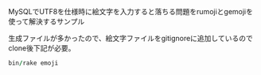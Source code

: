 MySQLでUTF8を仕様時に絵文字を入力すると落ちる問題をrumojiとgemojiを使って解決するサンプル


生成ファイルが多かったので、絵文字ファイルをgitignoreに追加しているのでclone後下記が必要。


```ruby
bin/rake emoji
```
